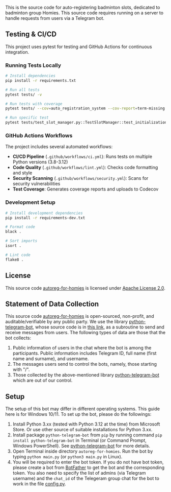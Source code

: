 This is the source code for auto-registering badminton slots, dedicated to badminton group Homies. This source code requires running on a server to handle requests from users via a Telegram bot.

## Testing & CI/CD

This project uses pytest for testing and GitHub Actions for continuous integration.

### Running Tests Locally

```bash
# Install dependencies
pip install -r requirements.txt

# Run all tests
pytest tests/ -v

# Run tests with coverage
pytest tests/ --cov=auto_registration_system --cov-report=term-missing

# Run specific test
pytest tests/test_slot_manager.py::TestSlotManager::test_initialization -v
```

### GitHub Actions Workflows

The project includes several automated workflows:

- **CI/CD Pipeline** (`.github/workflows/ci.yml`): Runs tests on multiple Python versions (3.8-3.12)
- **Code Quality** (`.github/workflows/lint.yml`): Checks code formatting and style
- **Security Scanning** (`.github/workflows/security.yml`): Scans for security vulnerabilities
- **Test Coverage**: Generates coverage reports and uploads to Codecov

### Development Setup

```bash
# Install development dependencies
pip install -r requirements-dev.txt

# Format code
black .

# Sort imports
isort .

# Lint code
flake8 .
```

## License
This source code [autoreg-for-homies](https://github.com/khaihanhtang/autoreg-for-homies) is licensed under [Apache License 2.0](https://github.com/khaihanhtang/autoreg-for-homies/blob/main/LICENSE).

## Statement of Data Collection
This source code [autoreg-for-homies](https://github.com/khaihanhtang/autoreg-for-homies) is open-sourced, non-profit, and auditable/verifiable by any public party. We use the library [python-telegram-bot](https://python-telegram-bot.org/), whose source code is in [this link](https://github.com/python-telegram-bot/python-telegram-bot), as a subroutine to send and receive messages from users. The following types of data are those that the bot collects:
1. Public information of users in the chat where the bot is among the participants. Public information includes Telegram ID, full name (first name and surname), and username.
2. The messages users send to control the bots, namely, those starting with "/".
3. Those collected by the above-mentioned library [python-telegram-bot](https://python-telegram-bot.org/) which are out of our control.

## Setup
The setup of this bot may differ in different operating systems. This guide here is for Windows 10/11. To set up the bot, please do the followings:
1. Install Python 3.xx (tested with Python 3.12 at the time) from Microsoft Store. Or use other source of suitable installations for Python 3.xx.
2. Install package `python-telegram-bot` from `pip` by running command `pip install python-telegram-bot` in Terminal (or Command Prompt, Windows PowerShell). See [python-telegram-bot](https://python-telegram-bot.org/) for more details. 
3. Open Terminal inside directory `autoreg-for-homies`. Run the bot by typing `python main.py` (or `python3 main.py` in Linux).
4. You will be required to enter the bot token. If you do not have bot token, please create a bot from [BotFather](https://t.me/BotFather) to get the bot and the corresponding token. You also need to specify the list of admins (via Telegram username) and the `chat_id` of the Telegeram group chat for the bot to work in the file [config.py](https://github.com/khaihanhtang/autoreg-for-homies/blob/main/config.py).
